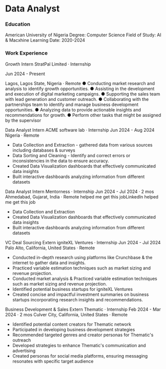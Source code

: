 # Data Analyst

### Education
American University of Nigeria
Degree: Computer Science
Field of Study: AI & Macxhine Learning
Date: 2020-2024

### Work Experience
Growth Intern
StratPal Limited · Internship

Jun 2024 - Present 

Lagos, Lagos State, Nigeria · Remote
● Conducting market research and analysis to identify growth opportunities.
● Assisting in the development and execution of digital marketing campaigns.
● Supporting the sales team with lead generation and customer outreach.
● Collaborating with the partnerships team to identify and manage business development opportunities.
● Analyzing data to provide actionable insights and recommendations for growth.
● Perform other tasks that might be assigned by the supervisor

Data Analyst Intern
ACME software lab · Internship
Jun 2024 - Aug 2024 
Nigeria · Remote
- Data Collection and Extraction - gathered data from various sources including databases & surveys
- Data Sorting and Cleaning - Identify and correct errors or inconsistencies in the data to ensure accuracy.
- Created Data Visualization dashboards that effectively communicated data insights
- Built interactive dashboards analyzing information from different datasets

Data Analyst Intern
Mentorness · Internship
Jun 2024 - Jul 2024 · 2 mos
Ahmedabad, Gujarat, India · Remote
 helped me get this jobLinkedIn helped me get this job
- Data Collection and Extraction
- Created Data Visualization dashboards that effectively communicated data insights
- Built interactive dashboards analyzing information from different datasets

VC Deal Sourcing Extern
igniteXL Ventures · Internship
Jun 2024 - Jul 2024 
Palo Alto, California, United States · Remote
- Conducted in-depth research using platforms like Crunchbase & the internet to gather data and insights.
- Practiced variable estimation techniques such as market sizing and revenue projection.
- Conducted market analysis & Practiced variable estimation techniques such as market sizing and revenue projection.
- Identified potential business startups for igniteXL Ventures
- Created concise and impactful investment summaries on business startups incorporating research insights and recommendations.

Business Development & Sales Extern
Thematic · Internship
Feb 2024 - Mar 2024 · 2 mos
Culver City, California, United States · Remote
- Identified potential content creators for Thematic network
- Participated in developing business development strategies
- Recommended targeted genres and creator personas for Thematic's outreach
- Developed strategies to enhance Thematic's communication and advertising
- Created personas for social media platforms, ensuring messaging resonates with specific target audience 

